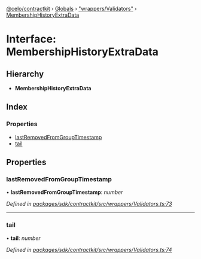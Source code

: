 [@celo/contractkit](../README.md) › [Globals](../globals.md) › ["wrappers/Validators"](../modules/_wrappers_validators_.md) › [MembershipHistoryExtraData](_wrappers_validators_.membershiphistoryextradata.md)

# Interface: MembershipHistoryExtraData

## Hierarchy

* **MembershipHistoryExtraData**

## Index

### Properties

* [lastRemovedFromGroupTimestamp](_wrappers_validators_.membershiphistoryextradata.md#lastremovedfromgrouptimestamp)
* [tail](_wrappers_validators_.membershiphistoryextradata.md#tail)

## Properties

###  lastRemovedFromGroupTimestamp

• **lastRemovedFromGroupTimestamp**: *number*

*Defined in [packages/sdk/contractkit/src/wrappers/Validators.ts:73](https://github.com/celo-org/celo-monorepo/blob/master/packages/sdk/contractkit/src/wrappers/Validators.ts#L73)*

___

###  tail

• **tail**: *number*

*Defined in [packages/sdk/contractkit/src/wrappers/Validators.ts:74](https://github.com/celo-org/celo-monorepo/blob/master/packages/sdk/contractkit/src/wrappers/Validators.ts#L74)*
